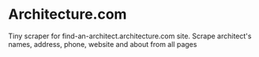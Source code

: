 # Architecture.com
Tiny scraper for find-an-architect.architecture.com site.
Scrape architect's names, address, phone, website and about from all pages
